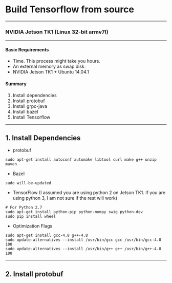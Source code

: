 # Build Tensorflow from source
-----
### NVIDIA Jetson TK1 (Linux 32-bit armv7l)
-----
#### Basic Requirements
* Time. This process might take you hours.
* An external memory as swap disk.
* NVIDIA Jetson TK1 + Ubuntu 14.04.1

#### Summary
1. Install dependencies
2. Install protobuf
3. Install grpc-java
4. Install bazel
5. Install Tensorflow

-----
## 1. Install Dependencies

* protobuf
```shell
sudo apt-get install autoconf automake libtool curl make g++ unzip maven
```
* Bazel
```shell
sudo will-be-updated
```
* TensorFlow (I assumed you are using python 2 on Jetson TK1. If you are using python 3, I am not sure if the rest will work)
```shell
# For Python 2.7
sudo apt-get install python-pip python-numpy swig python-dev
sudo pip install wheel
```
* Optimization Flags
```shell
sudo apt-get install gcc-4.8 g++-4.8
sudo update-alternatives --install /usr/bin/gcc gcc /usr/bin/gcc-4.8 100
sudo update-alternatives --install /usr/bin/g++ g++ /usr/bin/g++-4.8 100
```

-----
## 2. Install protobuf
